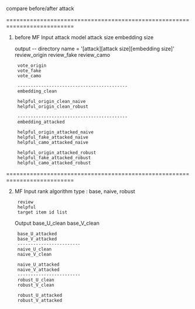 compare before/after attack

==========================================================================

1. before MF
	Input
		attack model
		attack size
		embedding size
	
	output -- directory name = '[attack][attack size][embedding size]'
		review_origin
		review_fake
		review_camo

		vote_origin
		vote_fake
		vote_camo
		
		------------------------------------------
		embedding_clean

		helpful_origin_clean_naive
		helpful_origin_clean_robust
		
		------------------------------------------
		embedding_attacked
		
		helpful_origin_attacked_naive
		helpful_fake_attacked_naive
		helpful_camo_attacked_naive
				
		helpful_origin_attacked_robust
		helpful_fake_attacked_robust
		helpful_camo_attacked_robust
	
==========================================================================


2. MF
	Input
		rank
		algorithm type : base, naive, robust
		
		review
		helpful
		target item id list

	Output
		base_U_clean
		base_V_clean

		base_U_attacked
		base_V_attacked
		------------------------
		naive_U_clean
		naive_V_clean

		naive_U_attacked
		naive_V_attacked
		------------------------
		robust_U_clean
		robust_V_clean

		robust_U_attacked
		robust_V_attacked

